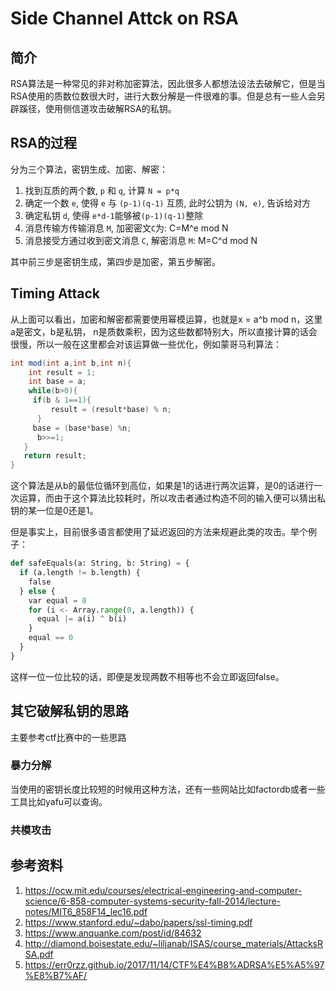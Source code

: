 # Side Channel Attck on RSA

## 简介

RSA算法是一种常见的非对称加密算法，因此很多人都想法设法去破解它，但是当RSA使用的质数位数很大时，进行大数分解是一件很难的事。但是总有一些人会另辟蹊径，使用侧信道攻击破解RSA的私钥。

## RSA的过程

分为三个算法，密钥生成、加密、解密：

1. 找到互质的两个数, `p` 和 `q`, 计算 `N = p*q`
2. 确定一个数 `e`, 使得 `e` 与 `(p-1)(q-1)` 互质, 此时公钥为 `(N, e)`, 告诉给对方
3. 确定私钥 `d`, 使得 `e*d-1`能够被`(p-1)(q-1)`整除
4. 消息传输方传输消息 `M`, 加密密文`C`为: C=M^e mod N
5. 消息接受方通过收到密文消息 `C`, 解密消息 `M`: M=C^d mod N

其中前三步是密钥生成，第四步是加密，第五步解密。

## Timing Attack

从上面可以看出，加密和解密都需要使用幂模运算，也就是x = a^b  mod  n，这里a是密文，b是私钥， n是质数乘积，因为这些数都特别大，所以直接计算的话会很慢，所以一般在这里都会对该运算做一些优化，例如蒙哥马利算法：

```java
int mod(int a,int b,int n){  
    int result = 1;  
    int base = a;  
    while(b>0){  
     if(b & 1==1){  
         result = (result*base) % n;  
      }  
     base = (base*base) %n;  
      b>>=1;  
   }  
   return result;  
}
```

这个算法是从b的最低位循环到高位，如果是1的话进行两次运算，是0的话进行一次运算，而由于这个算法比较耗时，所以攻击者通过构造不同的输入便可以猜出私钥的某一位是0还是1。

但是事实上，目前很多语言都使用了延迟返回的方法来规避此类的攻击。举个例子：

```python
def safeEquals(a: String, b: String) = {
  if (a.length != b.length) {
    false
  } else {
    var equal = 0
    for (i <- Array.range(0, a.length)) {
      equal |= a(i) ^ b(i)
    }
    equal == 0
  }
}
```

这样一位一位比较的话，即便是发现两数不相等也不会立即返回false。

## 其它破解私钥的思路

主要参考ctf比赛中的一些思路

### 暴力分解

当使用的密钥长度比较短的时候用这种方法，还有一些网站比如factordb或者一些工具比如yafu可以查询。

### 共模攻击



## 参考资料

1. https://ocw.mit.edu/courses/electrical-engineering-and-computer-science/6-858-computer-systems-security-fall-2014/lecture-notes/MIT6_858F14_lec16.pdf
2. https://www.stanford.edu/~dabo/papers/ssl-timing.pdf
3. https://www.anquanke.com/post/id/84632
4. http://diamond.boisestate.edu/~liljanab/ISAS/course_materials/AttacksRSA.pdf
5. https://err0rzz.github.io/2017/11/14/CTF%E4%B8%ADRSA%E5%A5%97%E8%B7%AF/